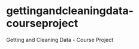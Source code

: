 gettingandcleaningdata-courseproject
====================================

Getting and Cleaning Data - Course Project
